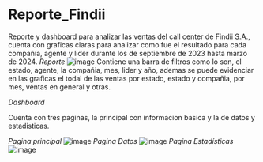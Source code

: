 # Reporte_Findii
Reporte y dashboard para analizar las ventas del call center de Findii S.A., cuenta con graficas claras para analizar como fue el resultado para cada compañía, agente y lider durante los de septiembre de 2023 hasta marzo de 2024.
*Reporte*
![image](https://github.com/user-attachments/assets/4f18de9b-7aa3-444a-8532-c2d2c8c10d2b)
Contiene una barra de filtros como lo son, el estado, agente, la compañia, mes, lider y año, ademas se puede evidenciar en las graficas el todal de las ventas por estado, estado y compañia, por mes, ventas en general y otras.

*Dashboard*

Cuenta con tres paginas, la principal con informacion basica y la de datos y estadisticas.

*Pagina principal*
![image](https://github.com/user-attachments/assets/30479752-b873-45a2-b8d4-1ce8d5edb1e4)
*Pagina Datos*
![image](https://github.com/user-attachments/assets/3e980cbe-a172-4f77-a9b5-ccc2d1955bb7)
*Pagina Estadísticas*
![image](https://github.com/user-attachments/assets/d0ef530a-e36b-42d7-b7e4-0a1fbc937121)








